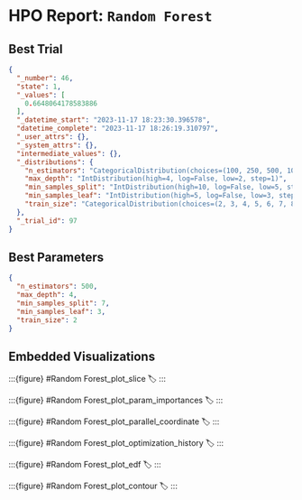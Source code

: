 # HPO Report: `Random Forest`

## Best Trial
```json
{
  "_number": 46,
  "state": 1,
  "_values": [
    0.6648064178583886
  ],
  "_datetime_start": "2023-11-17 18:23:30.396578",
  "datetime_complete": "2023-11-17 18:26:19.310797",
  "_user_attrs": {},
  "_system_attrs": {},
  "intermediate_values": {},
  "_distributions": {
    "n_estimators": "CategoricalDistribution(choices=(100, 250, 500, 1000))",
    "max_depth": "IntDistribution(high=4, log=False, low=2, step=1)",
    "min_samples_split": "IntDistribution(high=10, log=False, low=5, step=1)",
    "min_samples_leaf": "IntDistribution(high=5, log=False, low=3, step=1)",
    "train_size": "CategoricalDistribution(choices=(2, 3, 4, 5, 6, 7, 8, 9, 10))"
  },
  "_trial_id": 97
}
```

## Best Parameters
```json
{
  "n_estimators": 500,
  "max_depth": 4,
  "min_samples_split": 7,
  "min_samples_leaf": 3,
  "train_size": 2
}
```

## Embedded Visualizations

:::{figure} #Random Forest_plot_slice
:label:
:::

:::{figure} #Random Forest_plot_param_importances
:label:
:::

:::{figure} #Random Forest_plot_parallel_coordinate
:label:
:::

:::{figure} #Random Forest_plot_optimization_history
:label:
:::

:::{figure} #Random Forest_plot_edf
:label:
:::

:::{figure} #Random Forest_plot_contour
:label:
:::
